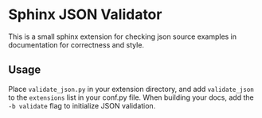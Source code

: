# Sphinx JSON Validator

This is a small sphinx extension for checking json source examples in documentation
for correctness and style.

## Usage

Place `validate_json.py` in your extension directory, and add `validate_json` to the
`extensions` list in your conf.py file. When building your docs, add the `-b validate` flag
to initialize JSON validation.
